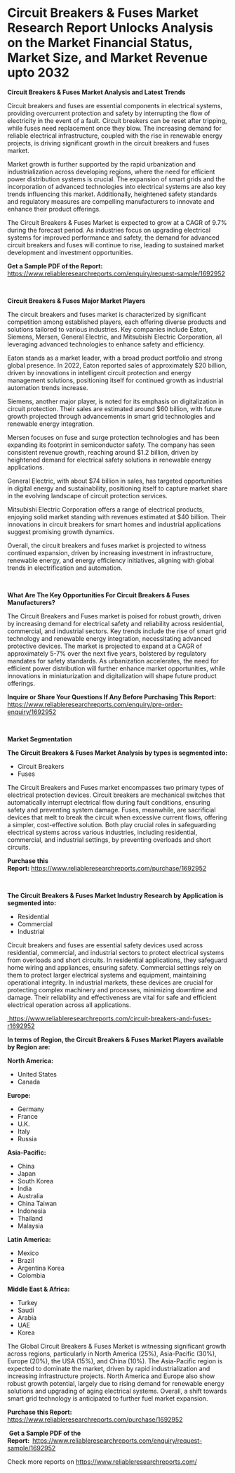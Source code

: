 <p><h1>Circuit Breakers & Fuses Market Research Report Unlocks Analysis on the Market Financial Status, Market Size, and Market Revenue upto 2032</h1></p><p><strong>Circuit Breakers & Fuses Market Analysis and Latest Trends</strong></p>
<p><p>Circuit breakers and fuses are essential components in electrical systems, providing overcurrent protection and safety by interrupting the flow of electricity in the event of a fault. Circuit breakers can be reset after tripping, while fuses need replacement once they blow. The increasing demand for reliable electrical infrastructure, coupled with the rise in renewable energy projects, is driving significant growth in the circuit breakers and fuses market.</p><p>Market growth is further supported by the rapid urbanization and industrialization across developing regions, where the need for efficient power distribution systems is crucial. The expansion of smart grids and the incorporation of advanced technologies into electrical systems are also key trends influencing this market. Additionally, heightened safety standards and regulatory measures are compelling manufacturers to innovate and enhance their product offerings.</p><p>The Circuit Breakers & Fuses Market is expected to grow at a CAGR of 9.7% during the forecast period. As industries focus on upgrading electrical systems for improved performance and safety, the demand for advanced circuit breakers and fuses will continue to rise, leading to sustained market development and investment opportunities.</p></p>
<p><strong>Get a Sample PDF of the Report:&nbsp;</strong> <a href="https://www.reliableresearchreports.com/enquiry/request-sample/1692952?utm_campaign=2279&utm_medium=2&utm_source=Github&utm_content=ia&utm_term=27032025&utm_id=circuit-breakers-fuses">https://www.reliableresearchreports.com/enquiry/request-sample/1692952</a></p>
<p>&nbsp;</p>
<p><strong>Circuit Breakers & Fuses Major Market Players</strong></p>
<p><p>The circuit breakers and fuses market is characterized by significant competition among established players, each offering diverse products and solutions tailored to various industries. Key companies include Eaton, Siemens, Mersen, General Electric, and Mitsubishi Electric Corporation, all leveraging advanced technologies to enhance safety and efficiency. </p><p>Eaton stands as a market leader, with a broad product portfolio and strong global presence. In 2022, Eaton reported sales of approximately $20 billion, driven by innovations in intelligent circuit protection and energy management solutions, positioning itself for continued growth as industrial automation trends increase.</p><p>Siemens, another major player, is noted for its emphasis on digitalization in circuit protection. Their sales are estimated around $60 billion, with future growth projected through advancements in smart grid technologies and renewable energy integration.</p><p>Mersen focuses on fuse and surge protection technologies and has been expanding its footprint in semiconductor safety. The company has seen consistent revenue growth, reaching around $1.2 billion, driven by heightened demand for electrical safety solutions in renewable energy applications.</p><p>General Electric, with about $74 billion in sales, has targeted opportunities in digital energy and sustainability, positioning itself to capture market share in the evolving landscape of circuit protection services.</p><p>Mitsubishi Electric Corporation offers a range of electrical products, enjoying solid market standing with revenues estimated at $40 billion. Their innovations in circuit breakers for smart homes and industrial applications suggest promising growth dynamics.</p><p>Overall, the circuit breakers and fuses market is projected to witness continued expansion, driven by increasing investment in infrastructure, renewable energy, and energy efficiency initiatives, aligning with global trends in electrification and automation.</p></p>
<p>&nbsp;</p>
<p><strong>What Are The Key Opportunities For Circuit Breakers & Fuses Manufacturers?</strong></p>
<p><p>The Circuit Breakers and Fuses market is poised for robust growth, driven by increasing demand for electrical safety and reliability across residential, commercial, and industrial sectors. Key trends include the rise of smart grid technology and renewable energy integration, necessitating advanced protective devices. The market is projected to expand at a CAGR of approximately 5-7% over the next five years, bolstered by regulatory mandates for safety standards. As urbanization accelerates, the need for efficient power distribution will further enhance market opportunities, while innovations in miniaturization and digitalization will shape future product offerings.</p></p>
<p><strong>Inquire or Share Your Questions If Any Before Purchasing This Report:</strong> <a href="https://www.reliableresearchreports.com/enquiry/pre-order-enquiry/1692952?utm_campaign=2279&utm_medium=2&utm_source=Github&utm_content=ia&utm_term=27032025&utm_id=circuit-breakers-fuses">https://www.reliableresearchreports.com/enquiry/pre-order-enquiry/1692952</a></p>
<p>&nbsp;</p>
<p><strong>Market Segmentation</strong></p>
<p><strong>The Circuit Breakers & Fuses Market Analysis by types is segmented into:</strong></p>
<p><ul><li>Circuit Breakers</li><li>Fuses</li></ul></p>
<p><p>The Circuit Breakers and Fuses market encompasses two primary types of electrical protection devices. Circuit breakers are mechanical switches that automatically interrupt electrical flow during fault conditions, ensuring safety and preventing system damage. Fuses, meanwhile, are sacrificial devices that melt to break the circuit when excessive current flows, offering a simpler, cost-effective solution. Both play crucial roles in safeguarding electrical systems across various industries, including residential, commercial, and industrial settings, by preventing overloads and short circuits.</p></p>
<p><strong>Purchase this Report:&nbsp;</strong><a href="https://www.reliableresearchreports.com/purchase/1692952?utm_campaign=2279&utm_medium=2&utm_source=Github&utm_content=ia&utm_term=27032025&utm_id=circuit-breakers-fuses">https://www.reliableresearchreports.com/purchase/1692952</a></p>
<p>&nbsp;</p>
<p><strong>The Circuit Breakers & Fuses Market Industry Research by Application is segmented into:</strong></p>
<p><ul><li>Residential</li><li>Commercial</li><li>Industrial</li></ul></p>
<p><p>Circuit breakers and fuses are essential safety devices used across residential, commercial, and industrial sectors to protect electrical systems from overloads and short circuits. In residential applications, they safeguard home wiring and appliances, ensuring safety. Commercial settings rely on them to protect larger electrical systems and equipment, maintaining operational integrity. In industrial markets, these devices are crucial for protecting complex machinery and processes, minimizing downtime and damage. Their reliability and effectiveness are vital for safe and efficient electrical operation across all applications.</p></p>
<p><a href="https://www.reliableresearchreports.com/circuit-breakers-and-fuses-r1692952?utm_campaign=2279&utm_medium=2&utm_source=Github&utm_content=ia&utm_term=27032025&utm_id=circuit-breakers-fuses">&nbsp;https://www.reliableresearchreports.com/circuit-breakers-and-fuses-r1692952</a></p>
<p><strong>In terms of Region, the Circuit Breakers & Fuses Market Players available by Region are:</strong></p>
<p>
    <p> <strong> North America: </strong>
        <ul>
            <li>United States</li>
            <li>Canada</li>
        </ul>
        </p> 
    <p> <strong> Europe: </strong>
        <ul>
            <li>Germany</li>
            <li>France</li>
            <li>U.K.</li>
            <li>Italy</li>
            <li>Russia</li>
        </ul>
        </p> 
    <p> <strong> Asia-Pacific: </strong>
        <ul>
            <li>China</li>
            <li>Japan</li>
            <li>South Korea</li>
            <li>India</li>
            <li>Australia</li>
            <li>China Taiwan</li>
            <li>Indonesia</li>
            <li>Thailand</li>
            <li>Malaysia</li>
        </ul>
        </p> 
    <p> <strong> Latin America: </strong>
        <ul>
            <li>Mexico</li>
            <li>Brazil</li>
            <li>Argentina Korea</li>
            <li>Colombia</li>
        </ul>
        </p> 
    <p> <strong> Middle East & Africa: </strong>
        <ul>
            <li>Turkey</li>
            <li>Saudi</li>
            <li>Arabia</li>
            <li>UAE</li>
            <li>Korea</li>
        </ul>
    </p>
    </p>
<p><p>The Global Circuit Breakers & Fuses Market is witnessing significant growth across regions, particularly in North America (25%), Asia-Pacific (30%), Europe (20%), the USA (15%), and China (10%). The Asia-Pacific region is expected to dominate the market, driven by rapid industrialization and increasing infrastructure projects. North America and Europe also show robust growth potential, largely due to rising demand for renewable energy solutions and upgrading of aging electrical systems. Overall, a shift towards smart grid technology is anticipated to further fuel market expansion.</p></p>
<p><strong>Purchase this Report: </strong><a href="https://www.reliableresearchreports.com/purchase/1692952?utm_campaign=2279&utm_medium=2&utm_source=Github&utm_content=ia&utm_term=27032025&utm_id=circuit-breakers-fuses">https://www.reliableresearchreports.com/purchase/1692952</a></p>
<p>&nbsp;<strong>Get a Sample PDF of the Report:&nbsp;&nbsp;</strong><a href="https://www.reliableresearchreports.com/enquiry/request-sample/1692952?utm_campaign=2279&utm_medium=2&utm_source=Github&utm_content=ia&utm_term=27032025&utm_id=circuit-breakers-fuses">https://www.reliableresearchreports.com/enquiry/request-sample/1692952</a></p>
<p><strong></strong></p>
<p>Check more reports on <a href="https://www.reliableresearchreports.com/?utm_campaign=2279&utm_medium=2&utm_source=Github&utm_content=ia&utm_term=27032025&utm_id=circuit-breakers-fuses">https://www.reliableresearchreports.com/</a></p>